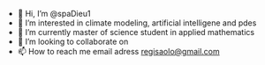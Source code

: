 - 👋 Hi, I’m @spaDieu1
- 👀 I’m interested in  climate modeling, artificial  intelligene and pdes
- 🌱 I’m currently master of science student in  applied mathematics
- 💞️ I’m looking to collaborate on 
- 📫 How to reach me email adress regisaolo@gmail.com

<!---
spaDieu1/spaDieu1 is a ✨ special ✨ repository because its `README.md` (this file) appears on your GitHub profile.
You can click the Preview link to take a look at your changes.
--->

